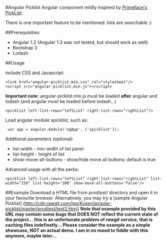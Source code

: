 #Angular Picklist
Angular component mildly inspired by [Primeface's PickList](http://www.primefaces.org/showcase/ui/data/pickList.xhtml).

There is one important feature to be mentioned: lists are searchable :)


##Prerequisities
- Angular 1.2 (Angular 1.3 was not tested, but should work as well)
- Bootstrap 3
- Lodash

##Usage

include CSS and Javascript:

 ```
 <link href="angular-picklist.min.css" rel="stylesheet"/>
 <script src="angular-picklist.min.js"></script>
  ```

**Important note:** angular-picklist.min.js must be loaded **after** angular and lodash (and angular must be loaded before lodash...)

```
<picklist left-list-rows="leftList" right-list-rows="rightList"/>
```

Load angular module *spicklist*, such as:

```
 var app = angular.module('ngApp', ['spicklist']);
```


Additional parameters (optional)

- list-width - min-width of list panel
- list-height - height of list
- show-move-all-buttons - show/hide move all buttons; default is true

Advanced usage with all the perks:

```
<picklist left-list-rows="leftList" right-list-rows="rightList" list-width="150" list-height="200" show-move-all-buttons="false"/>
```

##Example
Download a HTML file from _prodtest/_ directory and open it in your favourite browser.
Alternatively, you may try a [sample Angular Picklist] (http://cdn.rawgit.com/IgorKvasn/angular-picklist/master/prodtest/test2.html)
__Note that example provided by this URL may contain some bugs that DOES NOT reflect the current state of the project... this is an unfortunate problem of _rawgit_ service, that is caching files indefinetly... Please consider the example as a simple showcase, NOT an actual demo. I am in no mood to fiddle with this anymore, maybe later...__
